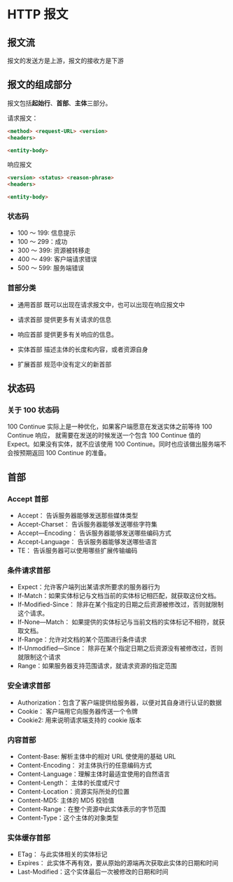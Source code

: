 # HTTP 报文

## 报文流
报文的发送方是上游，报文的接收方是下游

## 报文的组成部分
报文包括**起始行**、**首部**、**主体**三部分。

请求报文：
```html
<method> <request-URL> <version>
<headers>

<entity-body>
```

响应报文
```html
<version> <status> <reason-phrase>
<headers>

<entity-body>
```

### 状态码
* 100 ～ 199: 信息提示
* 100 ～ 299：成功
* 300 ～ 399: 资源被转移走
* 400 ～ 499: 客户端请求错误
* 500 ～ 599: 服务端错误

### 首部分类
* 通用首部
既可以出现在请求报文中，也可以出现在响应报文中

* 请求首部
提供更多有关请求的信息

* 响应首部
提供更多有关响应的信息。

* 实体首部
描述主体的长度和内容，或者资源自身

* 扩展首部
规范中没有定义的新首部

## 状态码

### 关于 100 状态码
100 Continue 实际上是一种优化，如果客户端愿意在发送实体之前等待 100 Continue 响应，
就需要在发送的时候发送一个包含 100 Continue 值的 Expect。如果没有实体，就不应该使用
100 Continue。同时也应该做出服务端不会按预期返回 100 Continue 的准备。

## 首部

### Accept 首部
* Accept： 告诉服务器能够发送那些媒体类型
* Accept-Charset： 告诉服务器能够发送哪些字符集
* Accept—Encoding： 告诉服务器能够发送哪些编码方式
* Accept-Language： 告诉服务器能够发送哪些语言
* TE： 告诉服务器可以使用哪些扩展传输编码

### 条件请求首部
* Expect：允许客户端列出某请求所要求的服务器行为
* If-Match：如果实体标记与文档当前的实体标记相匹配，就获取这份文档。
* If-Modified-Since： 除非在某个指定的日期之后资源被修改过，否则就限制这个请求。
* If-None—Match： 如果提供的实体标记与当前文档的实体标记不相符，就获取文档。
* If-Range：允许对文档的某个范围进行条件请求
* If-Unmodified—Since： 除非在某个指定日期之后资源没有被修改过，否则就限制这个请求
* Range：如果服务器支持范围请求，就请求资源的指定范围

### 安全请求首部
* Authorization：包含了客户端提供给服务器，以便对其自身进行认证的数据
* Cookie： 客户端用它向服务器传送一个令牌
* Cookie2: 用来说明请求端支持的 cookie 版本

### 内容首部
* Content-Base: 解析主体中的相对 URL 使使用的基础 URL
* Content-Encoding： 对主体执行的任意编码方式
* Content-Language：理解主体时最适宜使用的自然语言
* Content-Length： 主体的长度或尺寸
* Content-Location：资源实际所处的位置
* Content-MD5: 主体的 MD5 校验值
* Content-Range：在整个资源中此实体表示的字节范围
* Content-Type：这个主体的对象类型

### 实体缓存首部
* ETag： 与此实体相关的实体标记
* Expires： 此实体不再有效，要从原始的源端再次获取此实体的日期和时间
* Last-Modified：这个实体最后一次被修改的日期和时间
